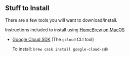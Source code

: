 ## Stuff to Install
There are a few tools you will want to download/install. 

Instructions included to install using [HomeBrew on MacOS](https://brew.sh)

- [Google Cloud SDK](https://cloud.google.com/sdk) (The `gcloud` CLI tool)
  
  To install:  `brew cask install google-cloud-sdk`
